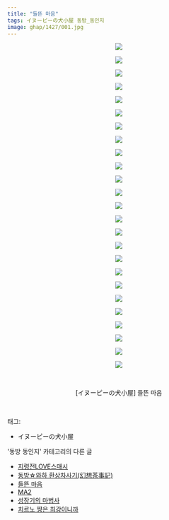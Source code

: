 ```yaml
---
title: "들뜬 마음"
tags: イヌーピーの犬小屋 동방_동인지
image: ghap/1427/001.jpg
---
```

<div class="article">
<p style="text-align: center; clear: none; float: none;"><img src="{{ site.nasurl }}/ghap/1427/001.jpg"/></p>
<p style="text-align: center; clear: none; float: none;"><img src="{{ site.nasurl }}/ghap/1427/002.jpg"/></p>
<p style="text-align: center; clear: none; float: none;"><img src="{{ site.nasurl }}/ghap/1427/003.jpg"/></p>
<p style="text-align: center; clear: none; float: none;"><img src="{{ site.nasurl }}/ghap/1427/004.jpg"/></p>
<p style="text-align: center; clear: none; float: none;"><img src="{{ site.nasurl }}/ghap/1427/005.jpg"/></p>
<p style="text-align: center; clear: none; float: none;"><img src="{{ site.nasurl }}/ghap/1427/006.jpg"/></p>
<p style="text-align: center; clear: none; float: none;"><img src="{{ site.nasurl }}/ghap/1427/007.jpg"/></p>
<p style="text-align: center; clear: none; float: none;"><img src="{{ site.nasurl }}/ghap/1427/008.jpg"/></p>
<p style="text-align: center; clear: none; float: none;"><img src="{{ site.nasurl }}/ghap/1427/009.jpg"/></p>
<p style="text-align: center; clear: none; float: none;"><img src="{{ site.nasurl }}/ghap/1427/010.jpg"/></p>
<p style="text-align: center; clear: none; float: none;"><img src="{{ site.nasurl }}/ghap/1427/011.jpg"/></p>
<p style="text-align: center; clear: none; float: none;"><img src="{{ site.nasurl }}/ghap/1427/012.jpg"/></p>
<p style="text-align: center; clear: none; float: none;"><img src="{{ site.nasurl }}/ghap/1427/013.jpg"/></p>
<p style="text-align: center; clear: none; float: none;"><img src="{{ site.nasurl }}/ghap/1427/014.jpg"/></p>
<p style="text-align: center; clear: none; float: none;"><img src="{{ site.nasurl }}/ghap/1427/015.jpg"/></p>
<p style="text-align: center; clear: none; float: none;"><img src="{{ site.nasurl }}/ghap/1427/016.jpg"/></p>
<p style="text-align: center; clear: none; float: none;"><img src="{{ site.nasurl }}/ghap/1427/017.jpg"/></p>
<p style="text-align: center; clear: none; float: none;"><img src="{{ site.nasurl }}/ghap/1427/018.jpg"/></p>
<p style="text-align: center; clear: none; float: none;"><img src="{{ site.nasurl }}/ghap/1427/019.jpg"/></p>
<p style="text-align: center; clear: none; float: none;"><img src="{{ site.nasurl }}/ghap/1427/020.jpg"/></p>
<p style="text-align: center; clear: none; float: none;"><img src="{{ site.nasurl }}/ghap/1427/021.jpg"/></p>
<p style="text-align: center; clear: none; float: none;"><img src="{{ site.nasurl }}/ghap/1427/022.jpg"/></p>
<p style="text-align: center; clear: none; float: none;"><img src="{{ site.nasurl }}/ghap/1427/023.jpg"/></p>
<p style="text-align: center; clear: none; float: none;"><img src="{{ site.nasurl }}/ghap/1427/024.jpg"/></p>
<p style="text-align: center; clear: none; float: none;"><img src="{{ site.nasurl }}/ghap/1427/025.jpg"/></p>
<p style="text-align: center; clear: none; float: none;"><br/></p>
<p style="text-align: center; clear: none; float: none;">[イヌーピーの犬小屋] 들뜬 마음</p>
<p><br/></p>
</div><div class="tagTrail">
<p>태그: </p>
<ul>
<li>イヌーピーの犬小屋</li>
</ul>
</div><div class="another">
<p>'동방 동인지' 카테고리의 다른 글</p>
<ul>
<li><a href="/2016-08-08-ghap_1430">지령전LOVE스매시</a></li>
<li><a href="/2016-08-08-ghap_1428">동방☆와하 환상차사기(幻想茶事記)</a></li>
<li><a href="/2016-08-08-ghap_1427">들뜬 마음</a></li>
<li><a href="/2016-08-08-ghap_1426">MA2</a></li>
<li><a href="/2016-08-08-ghap_1425">성장기의 마법사</a></li>
<li><a href="/2016-08-08-ghap_1424">치르노 쨩은 최강이니까</a></li>
</ul>
</div><div class="cb_module cb_fluid">
<div class="cb_wrt cb_profile">
</div><!-- commentList close -->
</div>
